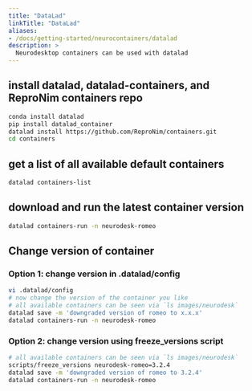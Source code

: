 ```yaml
---
title: "DataLad"
linkTitle: "DataLad"
aliases:
- /docs/getting-started/neurocontainers/datalad
description: >
  Neurodesktop containers can be used with datalad
---
```


## install datalad, datalad-containers, and ReproNim containers repo
```bash
conda install datalad
pip install datalad_container
datalad install https://github.com/ReproNim/containers.git
cd containers
```

## get a list of all available default containers
```bash
datalad containers-list
```

## download and run the latest container version
```bash
datalad containers-run -n neurodesk-romeo
```

## Change version of container

### Option 1: change version in .datalad/config
```bash
vi .datalad/config
# now change the version of the container you like
# all available containers can be seen via `ls images/neurodesk`
datalad save -m 'downgraded version of romeo to x.x.x'
datalad containers-run -n neurodesk-romeo
```

### Option 2: change version using freeze_versions script
```bash
# all available containers can be seen via `ls images/neurodesk`
scripts/freeze_versions neurodesk-romeo=3.2.4
datalad save -m 'downgraded version of romeo to 3.2.4'
datalad containers-run -n neurodesk-romeo
```

